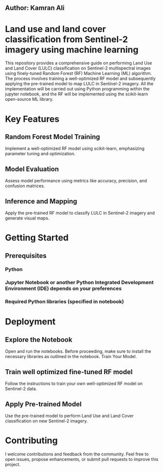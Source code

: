 
## Author: Kamran Ali



# Land use and land cover classification from Sentinel-2 imagery using machine learning

This repository provides a comprehensive guide on performing Land Use and Land Cover (LULC) classification on Sentinel-2 multispectral images using finely-tuned Random Forest (RF) Machine Learning (ML) algorithm. The process involves training a well-optimized RF model and subsequently applying the pre-trained model to map LULC in Sentinel-2 imagery. All the implementation will be carried out using Python programming within the jupyter notebook, and the RF will be implemented using the scikit-learn open-source ML library.


# Key Features


## Random Forest Model Training 
Implement a well-optimized RF model using scikit-learn, emphasizing parameter tuning and optimization.

## Model Evaluation
 Assess model performance using metrics like accuracy, precision, and confusion matrices.

## Inference and Mapping
Apply the pre-trained RF model to classify LULC in Sentinel-2 imagery and generate visual maps.

# Getting Started
## Prerequisites

### Python
### Jupyter Notebook or another Python Integrated Development Environment (IDE) depends on your preferences
### Required Python libraries (specified in notebook)

# Deployment

## Explore the Notebook
Open and run the notebooks. Before proceeding, make sure to install the necessary libraries as outlined in the notebook. Train Your Model.

## Train well optimized fine-tuned RF model
Follow the instructions to train your own well-optimized RF model on Sentinel-2 data.

## Apply Pre-trained Model
Use the pre-trained model to perform Land Use and Land Cover classification on new Sentinel-2 imagery.


# Contributing

I welcome contributions and feedback from the community. Feel free to open issues, propose enhancements, or submit pull requests to improve this project.

